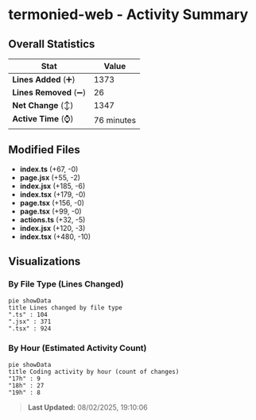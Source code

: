 # termonied-web - Activity Summary 

## Overall Statistics

| Stat                   | Value                                                             |
| ---------------------- | ----------------------------------------------------------------- |
| **Lines Added** (➕)   | 1373                                          |
| **Lines Removed** (➖) | 26                                        |
| **Net Change** (↕)    | 1347                |
| **Active Time** (⌚)   | 76 minutes |


## Modified Files
- **index.ts** (+67, -0)
- **page.jsx** (+55, -2)
- **index.jsx** (+185, -6)
- **index.tsx** (+179, -0)
- **page.tsx** (+156, -0)
- **page.tsx** (+99, -0)
- **actions.ts** (+32, -5)
- **index.jsx** (+120, -3)
- **index.tsx** (+480, -10)

## Visualizations

### By File Type (Lines Changed)

```mermaid
pie showData
title Lines changed by file type
".ts" : 104
".jsx" : 371
".tsx" : 924
```

### By Hour (Estimated Activity Count)

```mermaid
pie showData
title Coding activity by hour (count of changes)
"17h" : 9
"18h" : 27
"19h" : 8
```


> **Last Updated:** 08/02/2025, 19:10:06